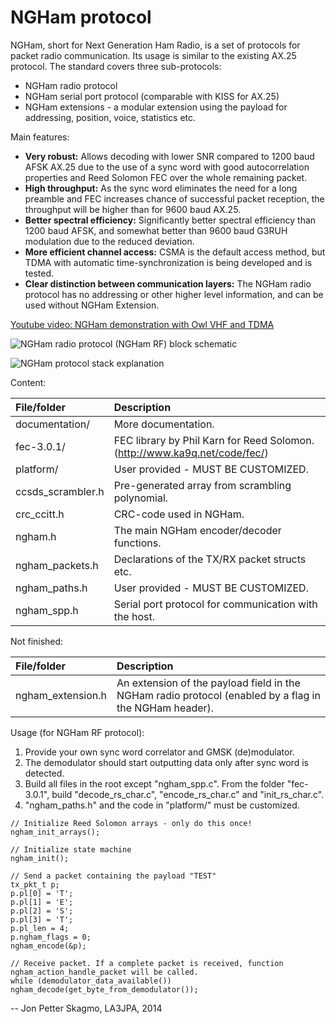 NGHam protocol
==============

NGHam, short for Next Generation Ham Radio, is a set of protocols for packet radio communication. Its usage is similar to the existing AX.25 protocol. The standard covers three sub-protocols:
- NGHam radio protocol
- NGHam serial port protocol (comparable with KISS for AX.25)
- NGHam extensions - a modular extension using the payload for addressing, position, voice, statistics etc.

Main features:

- **Very robust:** Allows decoding with lower SNR compared to 1200 baud AFSK AX.25 due to the use of a sync word with good autocorrelation properties and Reed Solomon FEC over the whole remaining packet.
- **High throughput:** As the sync word eliminates the need for a long preamble and FEC increases chance of successful packet reception, the throughput will be higher than for 9600 baud AX.25.
- **Better spectral efficiency:** Significantly better spectral efficiency than 1200 baud AFSK, and somewhat better than 9600 baud G3RUH modulation due to the reduced deviation.
- **More efficient channel access:** CSMA is the default access method, but TDMA with automatic time-synchronization is being developed and is tested.
- **Clear distinction between communication layers:** The NGHam radio protocol has no addressing or other higher level information, and can be used without NGHam Extension.

[Youtube video: NGHam demonstration with Owl VHF and TDMA](http://youtu.be/_96td-Y-LLA)


![NGHam radio protocol (NGHam RF) block schematic](https://github.com/skagmo/ngham/blob/master/documentation/img/ngham_block_v4.png?raw=true)

![NGHam protocol stack explanation](https://github.com/skagmo/ngham/blob/master/documentation/img/ngham_protocol_stack.png?raw=true)

Content:

| File/folder       | Description |
|:-----------       |:----------- |
| documentation/    | More documentation. |
| fec-3.0.1/        | FEC library by Phil Karn for Reed Solomon. (http://www.ka9q.net/code/fec/) |
| platform/         | User provided - MUST BE CUSTOMIZED. |
| ccsds_scrambler.h | Pre-generated array from scrambling polynomial. |
| crc_ccitt.h       | CRC-code used in NGHam. |
| ngham.h           | The main NGHam encoder/decoder functions. |
| ngham_packets.h   | Declarations of the TX/RX packet structs etc. |
| ngham_paths.h     | User provided - MUST BE CUSTOMIZED. |
| ngham_spp.h       | Serial port protocol for communication with the host.  |


Not finished:

| File/folder       | Description |
|:-----------       |:----------- |
| ngham_extension.h        | An extension of the payload field in the NGHam radio protocol (enabled by a flag in the NGHam header).  |

Usage (for NGHam RF protocol):

1. Provide your own sync word correlator and GMSK (de)modulator. 
2. The demodulator should start outputting data only after sync word is detected.
3. Build all files in the root except "ngham_spp.c". From the folder "fec-3.0.1", build "decode_rs_char.c", "encode_rs_char.c" and "init_rs_char.c".
3. "ngham_paths.h" and the code in "platform/" must be customized.

```
// Initialize Reed Solomon arrays - only do this once!
ngham_init_arrays();

// Initialize state machine
ngham_init();

// Send a packet containing the payload "TEST"
tx_pkt_t p;
p.pl[0] = 'T';
p.pl[1] = 'E';
p.pl[2] = 'S';
p.pl[3] = 'T';
p.pl_len = 4;
p.ngham_flags = 0;
ngham_encode(&p);

// Receive packet. If a complete packet is received, function ngham_action_handle_packet will be called.
while (demodulator_data_available()) ngham_decode(get_byte_from_demodulator());
```

--
Jon Petter Skagmo, LA3JPA, 2014
